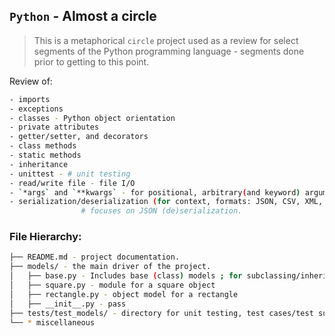 ## `Python` - Almost a circle

> This is a metaphorical `circle` project used as a review for select segments of the Python programming language - segments done prior to getting to this point.

Review of:
```bash
- imports
- exceptions
- classes - Python object orientation
- private attributes
- getter/setter, and decorators
- class methods
- static methods
- inheritance
- unittest - # unit testing
- read/write file - file I/O
- `*args` and `**kwargs` - for positional, arbitrary(and keyword) arguments
- serialization/deserialization (for context, formats: JSON, CSV, XML, YAML, Protocol buffers, MessagePack)
  				# focuses on JSON (de)serialization.
```

### File Hierarchy:
```bash
├── README.md - project documentation.
├── models/ - the main driver of the project.
│   ├── base.py - Includes base (class) models ; for subclassing/inheritance.
│   ├── square.py - module for a square object
│   ├── rectangle.py - object model for a rectangle
│   ├── __init__.py - pass
├── tests/test_models/ - directory for unit testing, test cases/test suites etc.
└── * miscellaneous
```
